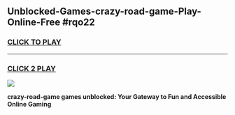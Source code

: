 
## Unblocked-Games-crazy-road-game-Play-Online-Free #rqo22
<h3>
<a href="https://us.freeplayer.one?title=crazy-road-game&ref=10M">CLICK TO PLAY</a></h3>
<hr>

<h3>
<a href="https://us.freeplayer.one?title=crazy-road-game&ref=10M">CLICK 2 PLAY</a>
  
</h3>

<a href="https://us.freeplayer.one?title=crazy-road-game&ref=10M"><img src="https://clearcache.store/games.png"></a>


**crazy-road-game games unblocked: Your Gateway to Fun and Accessible Online Gaming**

